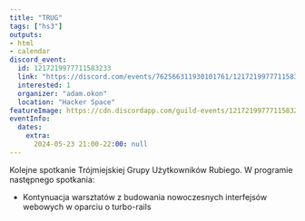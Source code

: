 ```yaml
---
title: "TRUG"
tags: ["hs3"]
outputs:
- html
- calendar
discord_event:
  id: 1217219977711583233
  link: "https://discord.com/events/762566311930101761/1217219977711583233"
  interested: 1
  organizer: "adam.okon"
  location: "Hacker Space"
featureImage: https://cdn.discordapp.com/guild-events/1217219977711583233/798ce4f299c9ca8e38cd1ac8d71ea7d7.png?size=1024
eventInfo:
  dates:
    extra:
      2024-05-23 21:00-22:00: null
---
```

Kolejne spotkanie Trójmiejskiej Grupy Użytkowników Rubiego. W programie następnego spotkania:

* Kontynuacja warsztatów z budowania nowoczesnych interfejsów webowych w oparciu o turbo-rails
